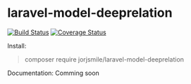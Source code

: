 # laravel-model-deeprelation

[![Build Status](https://travis-ci.org/jorjsmile/laravel-model-deeprelation.svg?branch=master)](https://travis-ci.org/jorjsmile/laravel-model-deeprelation)
[![Coverage Status](https://coveralls.io/repos/github/jorjsmile/laravel-model-deeprelation/badge.svg?branch=master)](https://coveralls.io/github/jorjsmile/laravel-model-deeprelation?branch=master)

Install: 
> composer require jorjsmile/laravel-model-deeprelation

Documentation:
Comming soon
